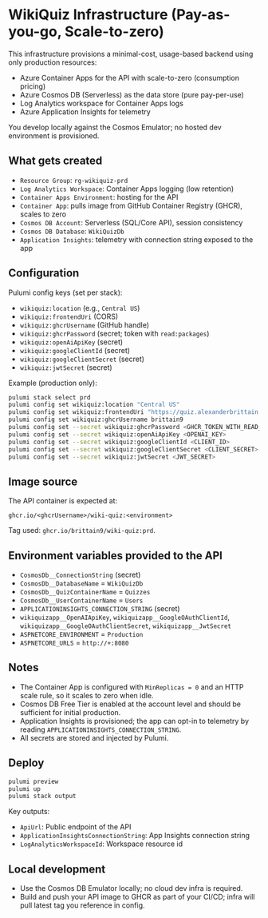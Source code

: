 # WikiQuiz Infrastructure (Pay-as-you-go, Scale-to-zero)

This infrastructure provisions a minimal-cost, usage-based backend using only production resources:

- Azure Container Apps for the API with scale-to-zero (consumption pricing)
- Azure Cosmos DB (Serverless) as the data store (pure pay-per-use)
- Log Analytics workspace for Container Apps logs
- Azure Application Insights for telemetry

You develop locally against the Cosmos Emulator; no hosted dev environment is provisioned.

## What gets created

- `Resource Group`: `rg-wikiquiz-prd`
- `Log Analytics Workspace`: Container Apps logging (low retention)
- `Container Apps Environment`: hosting for the API
- `Container App`: pulls image from GitHub Container Registry (GHCR), scales to zero
- `Cosmos DB Account`: Serverless (SQL/Core API), session consistency
- `Cosmos DB Database`: `WikiQuizDb`
- `Application Insights`: telemetry with connection string exposed to the app

## Configuration

Pulumi config keys (set per stack):

- `wikiquiz:location` (e.g., `Central US`)
- `wikiquiz:frontendUri` (CORS)
- `wikiquiz:ghcrUsername` (GitHub handle)
- `wikiquiz:ghcrPassword` (secret; token with `read:packages`)
- `wikiquiz:openAiApiKey` (secret)
- `wikiquiz:googleClientId` (secret)
- `wikiquiz:googleClientSecret` (secret)
- `wikiquiz:jwtSecret` (secret)

Example (production only):

```bash
pulumi stack select prd
pulumi config set wikiquiz:location "Central US"
pulumi config set wikiquiz:frontendUri "https://quiz.alexanderbrittain.com"
pulumi config set wikiquiz:ghcrUsername brittain9
pulumi config set --secret wikiquiz:ghcrPassword <GHCR_TOKEN_WITH_READ_PACKAGES>
pulumi config set --secret wikiquiz:openAiApiKey <OPENAI_KEY>
pulumi config set --secret wikiquiz:googleClientId <CLIENT_ID>
pulumi config set --secret wikiquiz:googleClientSecret <CLIENT_SECRET>
pulumi config set --secret wikiquiz:jwtSecret <JWT_SECRET>
```

## Image source

The API container is expected at:

```
ghcr.io/<ghcrUsername>/wiki-quiz:<environment>
```

Tag used: `ghcr.io/brittain9/wiki-quiz:prd`.

## Environment variables provided to the API

- `CosmosDb__ConnectionString` (secret)
- `CosmosDb__DatabaseName` = `WikiQuizDb`
- `CosmosDb__QuizContainerName` = `Quizzes`
- `CosmosDb__UserContainerName` = `Users`
- `APPLICATIONINSIGHTS_CONNECTION_STRING` (secret)
- `wikiquizapp__OpenAIApiKey`, `wikiquizapp__GoogleOAuthClientId`, `wikiquizapp__GoogleOAuthClientSecret`, `wikiquizapp__JwtSecret`
- `ASPNETCORE_ENVIRONMENT` = `Production`
- `ASPNETCORE_URLS` = `http://+:8080`

## Notes

- The Container App is configured with `MinReplicas = 0` and an HTTP scale rule, so it scales to zero when idle.
- Cosmos DB Free Tier is enabled at the account level and should be sufficient for initial production.
- Application Insights is provisioned; the app can opt-in to telemetry by reading `APPLICATIONINSIGHTS_CONNECTION_STRING`.
- All secrets are stored and injected by Pulumi.

## Deploy

```bash
pulumi preview
pulumi up
pulumi stack output
```

Key outputs:

- `ApiUrl`: Public endpoint of the API
- `ApplicationInsightsConnectionString`: App Insights connection string
- `LogAnalyticsWorkspaceId`: Workspace resource id

## Local development

- Use the Cosmos DB Emulator locally; no cloud dev infra is required.
- Build and push your API image to GHCR as part of your CI/CD; infra will pull latest tag you reference in config.
